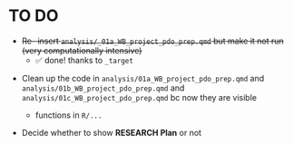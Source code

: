 # TO DO

- ~~Re- insert `analysis/_01a_WB_project_pdo_prep.qmd` but make it not run (very computationally intensive)~~
   + ✅ done!  thanks to  `_target` 
+ Clean up the code in `analysis/01a_WB_project_pdo_prep.qmd` and `analysis/01b_WB_project_pdo_prep.qmd` and `analysis/01c_WB_project_pdo_prep.qmd` bc now they are visible
   + functions in `R/...`
   
+ Decide whether to show **RESEARCH Plan** or not
